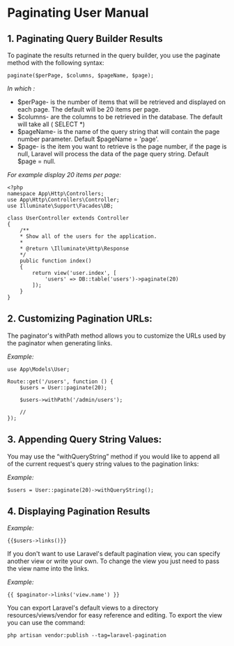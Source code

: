 # Paginating User Manual

## 1. Paginating Query Builder Results
To paginate the results returned in the query builder, you use the paginate method with the following syntax:

    paginate($perPage, $columns, $pageName, $page);
*In which :*

- $perPage- is the number of items that will be retrieved and displayed on each page. The default will be 20 items per page.
- $columns- are the columns to be retrieved in the database. The default will take all ( SELECT *)
- $pageName- is the name of the query string that will contain the page number parameter. Default $pageName = 'page'.
- $page- is the item you want to retrieve is the page number, if the page is null, Laravel will process the data of the page query string. Default $page = null.

*For example display 20 items per page:*

    <?php
    namespace App\Http\Controllers;
    use App\Http\Controllers\Controller;
    use Illuminate\Support\Facades\DB;

    class UserController extends Controller
    {
        /**
        * Show all of the users for the application.
        *
        * @return \Illuminate\Http\Response
        */
        public function index()
        {
            return view('user.index', [
                'users' => DB::table('users')->paginate(20) 
            ]);
        }
    }

## 2. Customizing Pagination URLs:
The paginator's withPath method allows you to customize the URLs used by the paginator when generating links.

*Example:*

    use App\Models\User;
    
    Route::get('/users', function () {
        $users = User::paginate(20);
    
        $users->withPath('/admin/users');
    
        //
    });

## 3. Appending Query String Values: 
You may use the “withQueryString” method if you would like to append all of the current request's query string values to the pagination links:

*Example:*

    $users = User::paginate(20)->withQueryString();

## 4. Displaying Pagination Results

*Example:*

    {{$users->links()}}

If you don't want to use Laravel's default pagination view, you can specify another view or write your own. To change the view you just need to pass the view name into the links.

*Example:*

    {{ $paginator->links('view.name') }}

You can export Laravel's default views to a directory resources/views/vendor for easy reference and editing. To export the view you can use the command:

    php artisan vendor:publish --tag=laravel-pagination